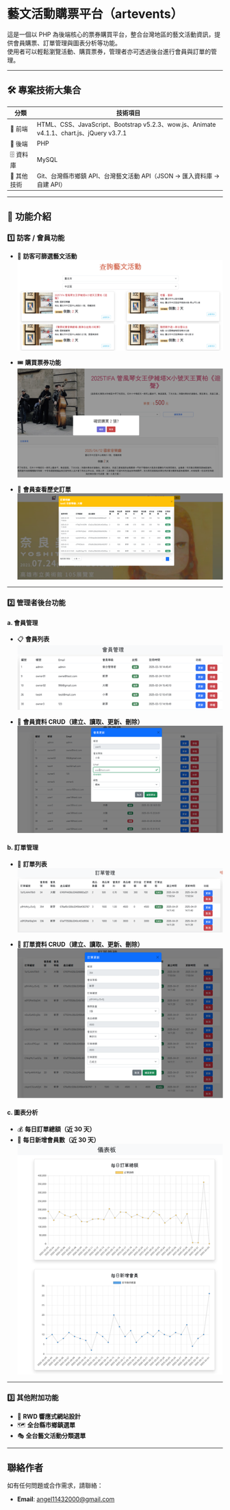 # 藝文活動購票平台（artevents）

這是一個以 PHP 為後端核心的票券購買平台，整合台灣地區的藝文活動資訊，提供會員購票、訂單管理與圖表分析等功能。  
使用者可以輕鬆瀏覽活動、購買票券，管理者亦可透過後台進行會員與訂單的管理。

---

## 🛠️ 專案技術大集合 

|    分類     |    技術項目                                                                 |
|------------|------------------------------------------------------------------------------|
| 🎨 前端     | HTML、CSS、JavaScript、Bootstrap v5.2.3、wow.js、Animate v4.1.1、chart.js、jQuery v3.7.1 |
| 🧠 後端     | PHP                                                                          |
| 🗄️ 資料庫   | MySQL                                                                        |
| 🧩 其他技術 | Git、台灣縣市鄉鎮 API、台灣藝文活動 API（JSON → 匯入資料庫 → 自建 API）         |

---

## 🎯 功能介紹

### 1️⃣ 訪客 / 會員功能 

- 🔎 **訪客可篩選藝文活動**  
  ![活動篩選](https://github.com/luckystargin/school2504/blob/main/images/Snipaste_2025-04-09_17-48-45.png)

- 🎟️ **購買票券功能**  
  ![購票畫面](https://github.com/luckystargin/school2504/blob/main/images/Snipaste_2025-04-09_17-50-37.png)

- 📜 **會員查看歷史訂單**  
  ![歷史訂單](https://github.com/luckystargin/school2504/blob/main/images/Snipaste_2025-04-10_11-15-22.png)


---

### 2️⃣ 管理者後台功能 

#### a. 會員管理

- 📋 **會員列表**  
  ![會員列表](https://github.com/luckystargin/school2504/blob/main/images/Snipaste_2025-04-09_17-54-51.png)

- 📝 **會員資料 CRUD（建立、讀取、更新、刪除）**  
  ![會員資料編輯](https://github.com/luckystargin/school2504/blob/main/images/Snipaste_2025-04-10_11-31-59.png)

#### b. 訂單管理

- 📑 **訂單列表**  
  ![訂單列表](https://github.com/luckystargin/school2504/blob/main/images/Snipaste_2025-04-09_17-54-28.png)

- 🧾 **訂單資料 CRUD（建立、讀取、更新、刪除）**  
  ![訂單更新](https://github.com/luckystargin/school2504/blob/main/images/Snipaste_2025-04-10_11-33-01.png)

#### c. 圖表分析

- 💰 **每日訂單總額（近 30 天）**
- 👥 **每日新增會員數（近 30 天）**  
  ![圖表分析](https://github.com/luckystargin/school2504/blob/main/images/Snipaste_2025-04-09_17-51-44.png)

---

### 3️⃣ 其他附加功能 

- 📱 **RWD 響應式網站設計**
- 🗺️ **全台縣市鄉鎮選單**
- 🎭 **全台藝文活動分類選單**


---

## 聯絡作者

如有任何問題或合作需求，請聯絡：  
- **Email**: angel11432000@gmail.com
